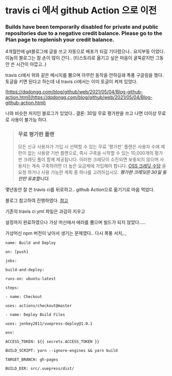 # travis ci 에서 github Action 으로 이전

### Builds have been temporarily disabled for private and public repositories due to a negative credit balance. Please go to the Plan page to replenish your credit balance.

4개월만에 git블로그에 글을 쓰고 자동으로 배포가 되길 기다렸으나.. 요지부동 이었다. 이놈의 블로그는 참 손이 많이 간다.. (티스토리로 옮기고 싶은 마음이 굴뚝같지만 그동안 쓴 시간이 아깝고..)

travis ci에서 위와 같은 메시지를 뿜으며 아무런 동작을 안하길래 폭풍 구글링을 했다. 토글을 키면 된다고 하는데 내 travis ci에서는 이미 토글이 켜져 있었다. 

[https://dqdongg.com/blog/github/web/2021/05/04/Blog-github-action.html](https://dqdongg.com/blog/github/web/2021/05/04/Blog-github-action.html)

나와 비슷한 처지인 블로그가 있었다.. 결론: 30일 무료 평가판을 쓰고 나면 더이상 무료로 사용이 불가능 하다.

> ### 무료 평가판 플랜 
>   모든 신규 사용자가 가입 시 선택할 수 있는 무료 '평가판' 플랜은 사용자 수에 제한이 없는 사용량 기반 플랜으로, 즉시 구축을 시작할 수 있는 10,000개의 평가판 크레딧 풀이 함께 제공됩니다. 이러한 크레딧이 소진되면 보충되지 않으며 사용자는 계속 구축하려면 더 높은 요금제에 가입해야 합니다. [OSS 크레딧 수당](https://docs.travis-ci.com/user/billing-faq/#what-if-i-am-building-open-source) 을 요청 하거나 사용 가능한 계획 중 하나를 고려하십시오. 
>   ***평가판 크레딧은 30일 동안만 유효합니다.***

몇년동안 잘 쓴 travis ci를 뒤로하고.. github Action으로 옮기기로 마음 먹었다.

블로그 참고하여 진행하였다. [참고](https://kyounghwan01.github.io/blog/Vue/vuepress/vuepress-github-actions/#vuepress-github-actions%E1%84%85%E1%85%A9-%E1%84%8C%E1%85%A1%E1%84%83%E1%85%A9%E1%86%BC%E1%84%87%E1%85%A2%E1%84%91%E1%85%A9%E1%84%92%E1%85%A1%E1%84%80%E1%85%B5)

기존의 travis ci yml 파일은 과감히 지우고

설정까지 완료하였으나 가상 머신에서 에러를 뿜으며 빌드가 되지 않았다.....

가상머신 npm 버전이 낮아서 생기는 문제였다.. 다시 폭풍 서치,.,

```
name: Build and Deploy

on: [push]

jobs:

build-and-deploy:

runs-on: ubuntu-latest

steps:

- name: Checkout

uses: actions/checkout@master

- name: Deploy Build Files

uses: jenkey2011/vuepress-deploy@1.0.1

env:

ACCESS_TOKEN: ${{ secrets.ACCESS_TOKEN }}

BUILD_SCRIPT: yarn --ignore-engines && yarn build

TARGET_BRANCH: gh-pages

BUILD_DIR: src/.vuepress/dist/
```








<!--stackedit_data:
eyJoaXN0b3J5IjpbMTY4ODA5MDUwMSwxOTk1NjAwNTcwXX0=
-->